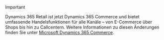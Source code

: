 > [!IMPORTANT]
> Dynamics 365 Retail ist jetzt Dynamics 365 Commerce und bietet umfassende Handelsfunktionen für alle Kanäle – von E-Commerce über Shops bis hin zu Callcentern. Weitere Informationen zu diesen Änderungen finden Sie unter [Microsoft Dynamics 365 Commerce](https://dynamics.microsoft.com/commerce/overview/).
